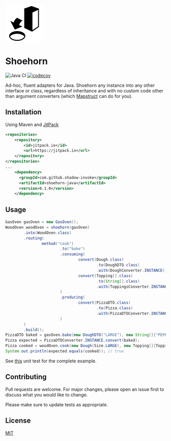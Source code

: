 ![square pegs in round holes](https://raw.githubusercontent.com/shadow-invoke/assets/master/shoehorn-java/shoehorn-logo-120.png)
# Shoehorn

![Java CI](https://github.com/shoehorn-adapter/shoehorn-java/workflows/Java%20CI/badge.svg) [![codecov](https://codecov.io/gh/shoehorn-adapter/shoehorn-java/branch/master/graph/badge.svg)](https://codecov.io/gh/shoehorn-adapter/shoehorn-java)

Ad-hoc, fluent adapters for Java. Shoehorn any instance into any other interface or class, regardless of inheritance and with no 
custom code other than argument converters (which [Mapstruct](https://mapstruct.org/) can do for you).

## Installation

Using Maven and [JitPack](https://jitpack.io/)

```xml
<repositories>
    <repository>
        <id>jitpack.io</id>
        <url>https://jitpack.io</url>
    </repository>
</repositories>
...
    <dependency>
      <groupId>com.github.shadow-invoke</groupId>
      <artifactId>shoehorn-java</artifactId>
      <version>0.1.0</version>
    </dependency>
```

## Usage

```java
GasOven gasOven = new GasOven();
WoodOven woodOven = shoehorn(gasOven)
        .into(WoodOven.class)
        .routing(
                method("cook")
                        .to("bake")
                        .consuming(
                                convert(Dough.class)
                                        .to(DoughDTO.class)
                                        .with(DoughConverter.INSTANCE),
                                convert(Topping[].class)
                                        .to(String[].class)
                                        .with(ToppingsConverter.INSTANCE)
                        )
                        .producing(
                                convert(PizzaDTO.class)
                                        .to(Pizza.class)
                                        .with(PizzaDTOConverter.INSTANCE)
                        )
        )
        .build();
PizzaDTO baked = gasOven.bake(new DoughDTO("LARGE"), new String[]{"PEPPERONI"});
Pizza expected = PizzaDTOConverter.INSTANCE.convert(baked);
Pizza cooked = woodOven.cook(new Dough(Size.LARGE), new Topping[]{Topping.PEPPERONI});
System.out.println(expected.equals(cooked)); // true
```

See [this](./src/test/java/org/shoehorn/TestFluently.java) unit test for the complete example.

## Contributing
Pull requests are welcome. For major changes, please open an issue first to discuss what you would like to change.

Please make sure to update tests as appropriate.

## License
[MIT](https://choosealicense.com/licenses/mit/)